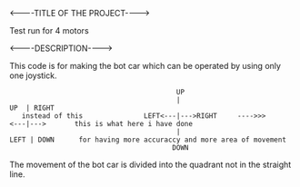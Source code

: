 <----TITLE OF THE PROJECT---->

Test run for 4 motors

<----DESCRIPTION---->

This code is for making the bot car which can be operated by using only one joystick.
     
                                             UP
                                             |                                     UP  | RIGHT
       instead of this               LEFT<---|--->RIGHT     ---->>>                <---|--->       this is what here i have done 
                                             |                                    LEFT | DOWN      for having more accuraccy and more area of movement
                                            DOWN

The movement of the bot car is divided into the quadrant not in the straight line.
